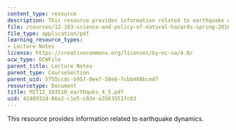 ```yaml
---
content_type: resource
description: This resource provides information related to earthquake dynamics.
file: /courses/12-103-science-and-policy-of-natural-hazards-spring-2010/4240932d86a2c1e5c02ea3563551fc63_MIT12_103S10_earthquks_4_5.pdf
file_type: application/pdf
learning_resource_types:
- Lecture Notes
license: https://creativecommons.org/licenses/by-nc-sa/4.0/
ocw_type: OCWFile
parent_title: Lecture Notes
parent_type: CourseSection
parent_uid: 5755ccdc-b957-0ee7-58e6-7cbb488bced7
resourcetype: Document
title: MIT12_103S10_earthquks_4_5.pdf
uid: 4240932d-86a2-c1e5-c02e-a3563551fc63
---
```

This resource provides information related to earthquake dynamics.